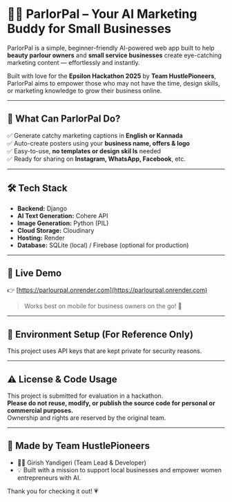 # 💅🏻 ParlorPal – Your AI Marketing Buddy for Small Businesses

ParlorPal is a simple, beginner-friendly AI-powered web app built to help **beauty parlour owners** and **small service businesses** create eye-catching marketing content — effortlessly and instantly.

Built with love for the **Epsilon Hackathon 2025** by **Team HustlePioneers**, ParlorPal aims to empower those who may not have the time, design skills, or marketing knowledge to grow their business online.

---

## 🌟 What Can ParlorPal Do?

✅ Generate catchy marketing captions in **English or Kannada**  
✅ Auto-create posters using your **business name, offers & logo**  
✅ Easy-to-use, **no templates or design skil ls** needed  
✅ Ready for sharing on **Instagram, WhatsApp, Facebook**, etc.  

---

## 🛠️ Tech Stack

- **Backend:** Django  
- **AI Text Generation:** Cohere API  
- **Image Generation:** Python (PIL)  
- **Cloud Storage:** Cloudinary  
- **Hosting:** Render  
- **Database:** SQLite (local) / Firebase (optional for production)

---

## 🔗 Live Demo

👉 [https://parlourpal.onrender.com](https://parlourpal.onrender.com)

> Works best on mobile for business owners on the go! 📱

---

## 🔐 Environment Setup (For Reference Only)

This project uses API keys that are kept private for security reasons.


---

## ⚠️ License & Code Usage

This project is submitted for evaluation in a hackathon.  
**Please do not reuse, modify, or publish the source code for personal or commercial purposes.**  
Ownership and rights are reserved by the original team.

---

## 🙌 Made by Team HustlePioneers

- 👨‍💻 Girish Yandigeri (Team Lead & Developer)  
- 💡 Built with a mission to support local businesses and empower women entrepreneurs with AI.

Thank you for checking it out! 💗
